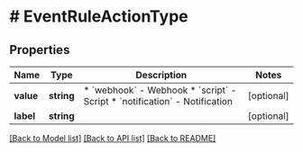 # # EventRuleActionType

## Properties

Name | Type | Description | Notes
------------ | ------------- | ------------- | -------------
**value** | **string** | * &#x60;webhook&#x60; - Webhook * &#x60;script&#x60; - Script * &#x60;notification&#x60; - Notification | [optional]
**label** | **string** |  | [optional]

[[Back to Model list]](../../README.md#models) [[Back to API list]](../../README.md#endpoints) [[Back to README]](../../README.md)
